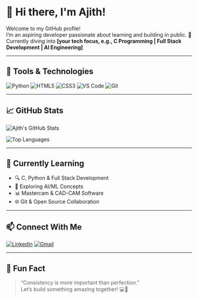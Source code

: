 # 👋 Hi there, I'm Ajith!

Welcome to my GitHub profile!  
I’m an aspiring developer passionate about learning and building in public. 🚀  
Currently diving into **[your tech focus, e.g., C Programming | Full Stack Development | AI Engineering]**

---

## 🔧 Tools & Technologies

<!-- Update with tools you know or are learning -->
![Python](https://img.shields.io/badge/-Python-3776AB?style=flat-square&logo=python&logoColor=white)
![HTML5](https://img.shields.io/badge/-HTML5-E34F26?style=flat-square&logo=html5&logoColor=white)
![CSS3](https://img.shields.io/badge/-CSS3-1572B6?style=flat-square&logo=css3&logoColor=white)
![VS Code](https://img.shields.io/badge/-VSCode-007ACC?style=flat-square&logo=visual-studio-code&logoColor=white)
![Git](https://img.shields.io/badge/-Git-F05032?style=flat-square&logo=git&logoColor=white)

---

## 📈 GitHub Stats

<!-- Replace "ajith-github-username" with your actual GitHub username -->
![Ajith's GitHub Stats](https://github-readme-stats.vercel.app/api?username=Ajithkumar02&show_icons=true&theme=tokyonight&hide_border=true)

![Top Languages](https://github-readme-stats.vercel.app/api/top-langs/?username=Ajithkumar02&layout=compact&theme=tokyonight&hide_border=true)

---

## 🧠 Currently Learning

- 🔍 C, Python & Full Stack Development  
- 🧠 Exploring AI/ML Concepts  
- 📊 Mastercam & CAD-CAM Software  
- 🌐 Git & Open Source Collaboration

---

## 📫 Connect With Me

[![LinkedIn](https://img.shields.io/badge/-LinkedIn-blue?style=flat-square&logo=linkedin)](https://linkedin.com/in/your-profile)
[![Gmail](https://img.shields.io/badge/-Gmail-D14836?style=flat-square&logo=gmail&logoColor=white)](mailto:your-email@gmail.com)

---

## 🚀 Fun Fact

> “Consistency is more important than perfection.”  
Let’s build something amazing together! 💻🌟

